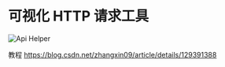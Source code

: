 # 可视化 HTTP 请求工具

![Api Helper](https://img-blog.csdnimg.cn/0f9f05fa3c6e44a9b068a81726983c85.png)


教程 https://blog.csdn.net/zhangxin09/article/details/129391388